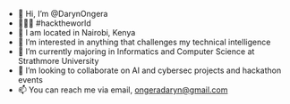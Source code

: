 - 👋 Hi, I’m @DarynOngera
- 👨🏾‍💻 #hacktheworld <cybersec>
- 📍 I am located in Nairobi, Kenya
- 👀 I’m interested in anything that challenges my technical intelligence 
- 🌱 I’m currently majoring in Informatics and Computer Science at Strathmore University 
- 💞️ I’m looking to collaborate on AI and cybersec projects and hackathon events
- 📫 You can reach me via email, ongeradaryn@gmail.com 

<!---
DarynOngera/DarynOngera is a ✨ special ✨ repository because its `README.md` (this file) appears on your GitHub profile.
You can click the Preview link to take a look at your changes.
--->
